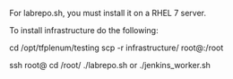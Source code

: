 For labrepo.sh, you must install it on a RHEL 7 server.

To install infrastructure do the following:

cd /opt/tfplenum/testing
scp -r infrastructure/ root@<ip of target>:/root

ssh root@<ip of target>
cd /root/
./labrepo.sh
or
./jenkins_worker.sh
